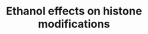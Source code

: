 ---
annotations:
- id: DOID:0050696
  parent: disease of mental health
  type: Disease Ontology
  value: fetal alcohol spectrum disorder
- id: PW:0001411
  parent: regulatory pathway
  type: Pathway Ontology
  value: altered histone modification pathway
authors:
- Fehrhart
- Marvin M2
- Khanspers
- MaintBot
- Egonw
communities:
- ontox
description: Ethanol effects on histone modifications which contribute to the development
  of fetal alcohol syndrome. Pathway based on Chater-Diehl et al. 2017 (https://doi.org/10.1016/j.alcohol.2017.01.005).  Proteins
  on this pathway have targeted assays available via the [https://assays.cancer.gov/available_assays?wp_id=WP3996
  CPTAC Assay Portal]
last-edited: 2023-01-30
ndex: 04e511aa-8b69-11eb-9e72-0ac135e8bacf
organisms:
- Homo sapiens
redirect_from:
- /index.php/Pathway:WP3996
- /instance/WP3996
- /instance/WP3996_r125197
revision: r125197
schema-jsonld:
- '@context': https://schema.org/
  '@id': https://wikipathways.github.io/pathways/WP3996.html
  '@type': Dataset
  creator:
    '@type': Organization
    name: WikiPathways
  description: Ethanol effects on histone modifications which contribute to the development
    of fetal alcohol syndrome. Pathway based on Chater-Diehl et al. 2017 (https://doi.org/10.1016/j.alcohol.2017.01.005).  Proteins
    on this pathway have targeted assays available via the [https://assays.cancer.gov/available_assays?wp_id=WP3996
    CPTAC Assay Portal]
  keywords:
  - 5,10-MTHF
  - 5-MTHF
  - ACSS2
  - ADH1A
  - ADH1B
  - ADH1C
  - AHCY
  - ALDH1A1
  - ALDH1A2
  - ALDH1A3
  - ALDH2
  - ATF2
  - Acetaldehyde
  - Acetate
  - Acetyl-CoA
  - CYP2E1
  - Coenzyme A
  - DHFR
  - Dihydrofolate
  - EHMT2
  - ELP3
  - Ethanol
  - Folic acid
  - Glycine
  - HAT1
  - HDAC1
  - HDAC10
  - HDAC2
  - HDAC3
  - HDAC4
  - HDAC5
  - HDAC6
  - HDAC7
  - HDAC8
  - HDAC9
  - Homocysteine
  - KAT2B
  - L-Methionine
  - L-Serine
  - MAT1A
  - MTHFR
  - MTR
  - Nucleic acids
  - Pyrimidines
  - Reactive oxygen species
  - S-Adenosylhomocysteine
  - S-Adenosylmethionine
  - SLC19A1
  - TYMS
  - Tetrahydrofolate
  - dTMP
  - dUMP
  license: CC0
  name: Ethanol effects on histone modifications
seo: CreativeWork
title: Ethanol effects on histone modifications
wpid: WP3996
---